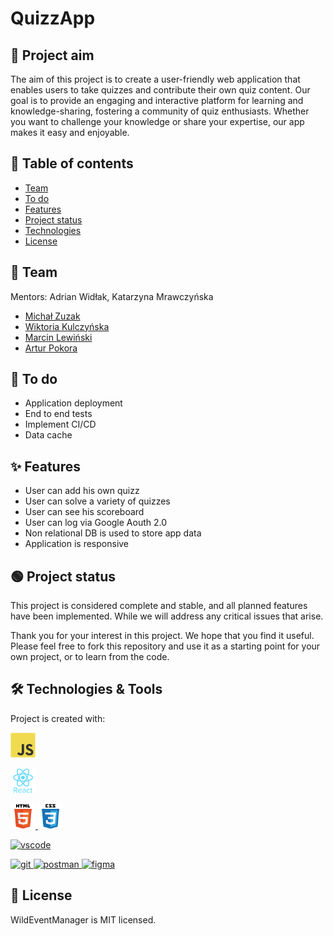 # QuizzApp

## 🌟 Project aim

The aim of this project is to create a user-friendly web application that enables users to take quizzes and contribute their own quiz content. Our goal is to provide an engaging and interactive platform for learning and knowledge-sharing, fostering a community of quiz enthusiasts. Whether you want to challenge your knowledge or share your expertise, our app makes it easy and enjoyable.

## 📖 Table of contents

- [Team](#-team)
- [To do](#-to-do)
- [Features](#-features)
- [Project status](#-project-status)
- [Technologies](#%EF%B8%8F-technologies--tools)
- [License](#-license)

## 👥 Team

Mentors: Adrian Widłak, Katarzyna Mrawczyńska

- [Michał Zuzak](https://github.com/michalz18)
- [Wiktoria Kulczyńska](https://github.com/wiktoria75)
- [Marcin Lewiński](https://github.com/marcinlewinski)
- [Artur Pokora](https://github.com/ArtIPok)

## 📝 To do

- Application deployment
- End to end tests
- Implement CI/CD
- Data cache

## ✨ Features

- User can add his own quizz
- User can solve a variety of quizzes
- User can see his scoreboard
- User can log via Google Aouth 2.0
- Non relational DB is used to store app data
- Application is responsive

## 🟢 Project status

This project is considered complete and stable, and all planned features have been implemented. While we will address any critical issues that arise.

Thank you for your interest in this project. We hope that you find it useful. Please feel free to fork this repository and use it as a starting point for your own project, or to learn from the code.

## 🛠️ Technologies & Tools

Project is created with:

<a  href="https://developer.mozilla.org/en-US/docs/Web/JavaScript"  target="_blank"  rel="noreferrer"> <img  src="https://raw.githubusercontent.com/devicons/devicon/master/icons/javascript/javascript-original.svg"  alt="javascript"  width="40"  height="40"/> </a>   

<a  href="https://reactjs.org/"  target="_blank"  rel="noreferrer"> <img  src="https://raw.githubusercontent.com/devicons/devicon/master/icons/react/react-original-wordmark.svg"  alt="react"  width="40"  height="40"/> </a> 

<a  href="https://www.w3.org/html/"  target="_blank"  rel="noreferrer"> <img  src="https://raw.githubusercontent.com/devicons/devicon/master/icons/html5/html5-original-wordmark.svg"  alt="html5"  width="40"  height="40"/> </a><a  href="https://www.w3schools.com/css/"  target="_blank"  rel="noreferrer"> <img  src="https://raw.githubusercontent.com/devicons/devicon/master/icons/css3/css3-original-wordmark.svg"  alt="css3"  width="40"  height="40"/> </a> 

<a  href="https://code.visualstudio.com/"  target="_blank"  rel="noreferrer">
<img  src="https://cdn.worldvectorlogo.com/logos/visual-studio-code-1.svg"  alt="vscode"  width="40"  height="40"/>
</a>

<a  href="https://git-scm.com/"  target="_blank"  rel="noreferrer"> <img  src="https://www.vectorlogo.zone/logos/git-scm/git-scm-icon.svg"  alt="git"  width="40"  height="40"/> </a><a  href="https://postman.com/"  target="_blank"  rel="noreferrer"> <img  src="https://www.vectorlogo.zone/logos/getpostman/getpostman-icon.svg"  alt="postman"  width="40"  height="40"/> </a><a  href="https://www.figma.com/"  target="_blank"  rel="noreferrer"> <img  src="https://www.vectorlogo.zone/logos/figma/figma-icon.svg"  alt="figma"  width="40"  height="40"/> </a>

## 📜 License

WildEventManager is MIT licensed.